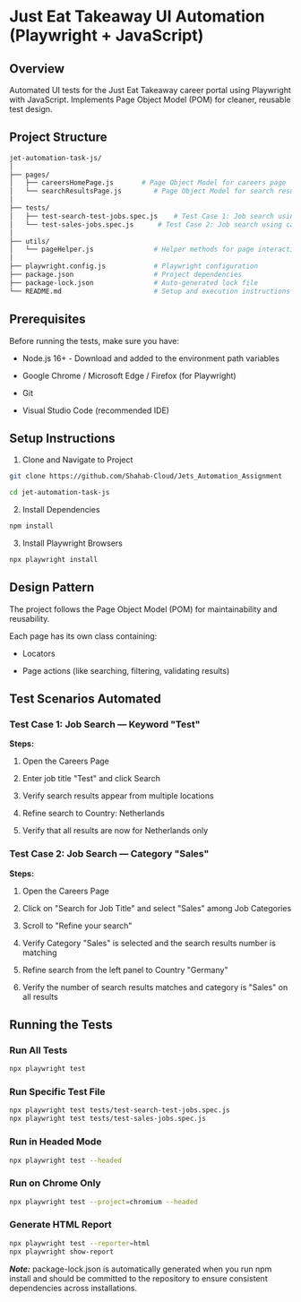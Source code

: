 # Just Eat Takeaway UI Automation (Playwright + JavaScript)
## Overview
Automated UI tests for the Just Eat Takeaway career portal using Playwright with JavaScript. Implements Page Object Model (POM) for cleaner, reusable test design.

## Project Structure
``` bash
jet-automation-task-js/
│
├── pages/
│   ├── careersHomePage.js       # Page Object Model for careers page
│   └── searchResultsPage.js        # Page Object Model for search results page
│
├── tests/
│   ├── test-search-test-jobs.spec.js    # Test Case 1: Job search using keyword "Test"
│   └── test-sales-jobs.spec.js      # Test Case 2: Job search using category "Sales"
│
├── utils/
│   └── pageHelper.js               # Helper methods for page interactions
│
├── playwright.config.js            # Playwright configuration
├── package.json                    # Project dependencies
├── package-lock.json               # Auto-generated lock file
└── README.md                       # Setup and execution instructions
```
## Prerequisites
Before running the tests, make sure you have:

- Node.js 16+ - Download and added to the environment path variables

- Google Chrome / Microsoft Edge / Firefox (for Playwright)

- Git

- Visual Studio Code (recommended IDE)

## Setup Instructions
1. Clone and Navigate to Project
```bash
git clone https://github.com/Shahab-Cloud/Jets_Automation_Assignment

cd jet-automation-task-js
```
2. Install Dependencies
```bash
npm install
```
3. Install Playwright Browsers
```bash
npx playwright install
```
## Design Pattern
The project follows the Page Object Model (POM) for maintainability and reusability.

Each page has its own class containing:

- Locators

- Page actions (like searching, filtering, validating results)

## Test Scenarios Automated
### Test Case 1: Job Search — Keyword "Test"
**Steps:**

1. Open the Careers Page

2. Enter job title "Test" and click Search

3. Verify search results appear from multiple locations

4. Refine search to Country: Netherlands

5. Verify that all results are now for Netherlands only

### Test Case 2: Job Search — Category "Sales"
**Steps:**

1. Open the Careers Page

2. Click on "Search for Job Title" and select "Sales" among Job Categories

3. Scroll to "Refine your search"

4. Verify Category "Sales" is selected and the search results number is matching

5. Refine search from the left panel to Country "Germany"

6. Verify the number of search results matches and category is "Sales" on all results

## Running the Tests
### Run All Tests
```bash
npx playwright test
```
### Run Specific Test File
```bash
npx playwright test tests/test-search-test-jobs.spec.js
npx playwright test tests/test-sales-jobs.spec.js
```
### Run in Headed Mode
```bash
npx playwright test --headed
```
### Run on Chrome Only
```bash
npx playwright test --project=chromium --headed
```
### Generate HTML Report
```bash
npx playwright test --reporter=html
npx playwright show-report
```
***Note:*** package-lock.json is automatically generated when you run npm install and should be committed to the repository to ensure consistent dependencies across installations.